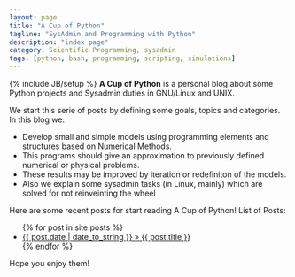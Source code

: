 ```yaml
---
layout: page
title: "A Cup of Python"
tagline: "SysAdmin and Programming with Python"
description: "index page"
category: Scientific Programming, sysadmin
tags: [python, bash, programming, scripting, simulations]
---
```

{% include JB/setup %}
**A Cup of Python** is a personal blog about some Python projects and Sysadmin
duties in GNU/Linux and UNIX.

We start this serie of posts by defining some goals, topics and categories. In this blog we:

* Develop small and simple models using programming elements and structures
based on Numerical Methods.
* This programs should give an approximation to previously defined numerical or physical problems.
* These results may be improved by iteration or redefiniton of the models.
* Also we explain some sysadmin tasks (in Linux, mainly) which are solved
for not reinveinting the wheel

Here are some recent posts for start reading A Cup of Python!
List of Posts:
<ul>
    {% for post in site.posts %}
    <li>
    <a href="{{ post.url }}">{{ post.date | date_to_string }} » {{ post.title }} </a>
    </li>
    {% endfor %} 
</ul>
Hope you enjoy them!
